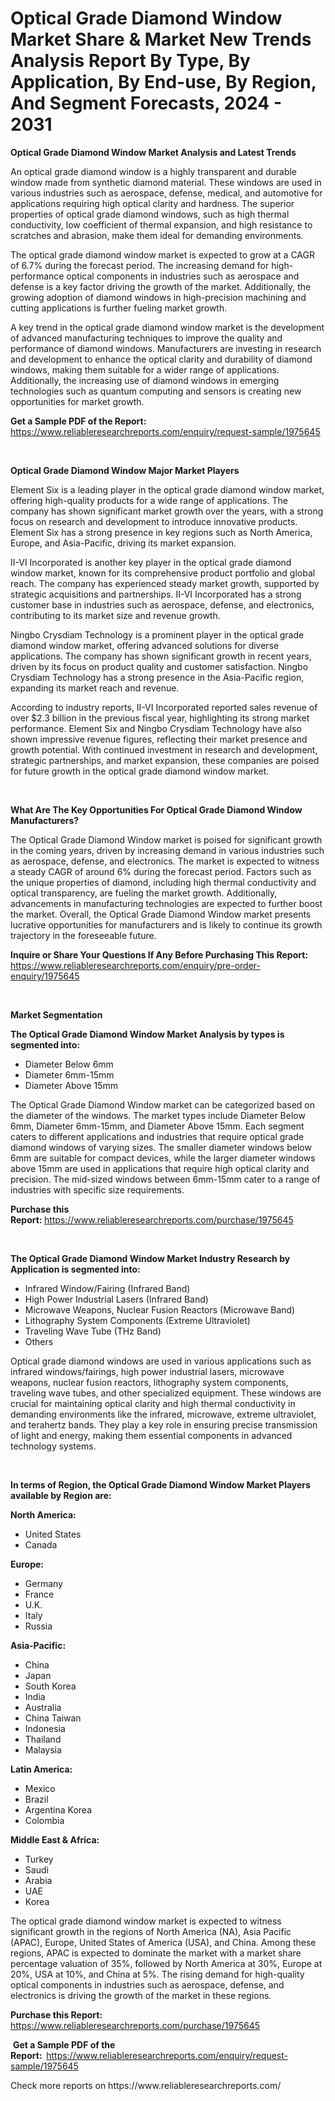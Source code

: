 <p><h1>Optical Grade Diamond Window Market Share & Market New Trends Analysis Report By Type, By Application, By End-use, By Region, And Segment Forecasts, 2024 - 2031</h1></p><p><strong>Optical Grade Diamond Window Market Analysis and Latest Trends</strong></p>
<p><p>An optical grade diamond window is a highly transparent and durable window made from synthetic diamond material. These windows are used in various industries such as aerospace, defense, medical, and automotive for applications requiring high optical clarity and hardness. The superior properties of optical grade diamond windows, such as high thermal conductivity, low coefficient of thermal expansion, and high resistance to scratches and abrasion, make them ideal for demanding environments.</p><p>The optical grade diamond window market is expected to grow at a CAGR of 6.7% during the forecast period. The increasing demand for high-performance optical components in industries such as aerospace and defense is a key factor driving the growth of the market. Additionally, the growing adoption of diamond windows in high-precision machining and cutting applications is further fueling market growth.</p><p>A key trend in the optical grade diamond window market is the development of advanced manufacturing techniques to improve the quality and performance of diamond windows. Manufacturers are investing in research and development to enhance the optical clarity and durability of diamond windows, making them suitable for a wider range of applications. Additionally, the increasing use of diamond windows in emerging technologies such as quantum computing and sensors is creating new opportunities for market growth.</p></p>
<p><strong>Get a Sample PDF of the Report:&nbsp;</strong> <a href="https://www.reliableresearchreports.com/enquiry/request-sample/1975645">https://www.reliableresearchreports.com/enquiry/request-sample/1975645</a></p>
<p>&nbsp;</p>
<p><strong>Optical Grade Diamond Window Major Market Players</strong></p>
<p><p>Element Six is a leading player in the optical grade diamond window market, offering high-quality products for a wide range of applications. The company has shown significant market growth over the years, with a strong focus on research and development to introduce innovative products. Element Six has a strong presence in key regions such as North America, Europe, and Asia-Pacific, driving its market expansion.</p><p>II-VI Incorporated is another key player in the optical grade diamond window market, known for its comprehensive product portfolio and global reach. The company has experienced steady market growth, supported by strategic acquisitions and partnerships. II-VI Incorporated has a strong customer base in industries such as aerospace, defense, and electronics, contributing to its market size and revenue growth.</p><p>Ningbo Crysdiam Technology is a prominent player in the optical grade diamond window market, offering advanced solutions for diverse applications. The company has shown significant growth in recent years, driven by its focus on product quality and customer satisfaction. Ningbo Crysdiam Technology has a strong presence in the Asia-Pacific region, expanding its market reach and revenue.</p><p>According to industry reports, II-VI Incorporated reported sales revenue of over $2.3 billion in the previous fiscal year, highlighting its strong market performance. Element Six and Ningbo Crysdiam Technology have also shown impressive revenue figures, reflecting their market presence and growth potential. With continued investment in research and development, strategic partnerships, and market expansion, these companies are poised for future growth in the optical grade diamond window market.</p></p>
<p>&nbsp;</p>
<p><strong>What Are The Key Opportunities For Optical Grade Diamond Window Manufacturers?</strong></p>
<p><p>The Optical Grade Diamond Window market is poised for significant growth in the coming years, driven by increasing demand in various industries such as aerospace, defense, and electronics. The market is expected to witness a steady CAGR of around 6% during the forecast period. Factors such as the unique properties of diamond, including high thermal conductivity and optical transparency, are fueling the market growth. Additionally, advancements in manufacturing technologies are expected to further boost the market. Overall, the Optical Grade Diamond Window market presents lucrative opportunities for manufacturers and is likely to continue its growth trajectory in the foreseeable future.</p></p>
<p><strong>Inquire or Share Your Questions If Any Before Purchasing This Report:</strong> <a href="https://www.reliableresearchreports.com/enquiry/pre-order-enquiry/1975645">https://www.reliableresearchreports.com/enquiry/pre-order-enquiry/1975645</a></p>
<p>&nbsp;</p>
<p><strong>Market Segmentation</strong></p>
<p><strong>The Optical Grade Diamond Window Market Analysis by types is segmented into:</strong></p>
<p><ul><li>Diameter Below 6mm</li><li>Diameter 6mm-15mm</li><li>Diameter Above 15mm</li></ul></p>
<p><p>The Optical Grade Diamond Window market can be categorized based on the diameter of the windows. The market types include Diameter Below 6mm, Diameter 6mm-15mm, and Diameter Above 15mm. Each segment caters to different applications and industries that require optical grade diamond windows of varying sizes. The smaller diameter windows below 6mm are suitable for compact devices, while the larger diameter windows above 15mm are used in applications that require high optical clarity and precision. The mid-sized windows between 6mm-15mm cater to a range of industries with specific size requirements.</p></p>
<p><strong>Purchase this Report:&nbsp;</strong><a href="https://www.reliableresearchreports.com/purchase/1975645">https://www.reliableresearchreports.com/purchase/1975645</a></p>
<p>&nbsp;</p>
<p><strong>The Optical Grade Diamond Window Market Industry Research by Application is segmented into:</strong></p>
<p><ul><li>Infrared Window/Fairing (Infrared Band)</li><li>High Power Industrial Lasers (Infrared Band)</li><li>Microwave Weapons, Nuclear Fusion Reactors (Microwave Band)</li><li>Lithography System Components (Extreme Ultraviolet)</li><li>Traveling Wave Tube (THz Band)</li><li>Others</li></ul></p>
<p><p>Optical grade diamond windows are used in various applications such as infrared windows/fairings, high power industrial lasers, microwave weapons, nuclear fusion reactors, lithography system components, traveling wave tubes, and other specialized equipment. These windows are crucial for maintaining optical clarity and high thermal conductivity in demanding environments like the infrared, microwave, extreme ultraviolet, and terahertz bands. They play a key role in ensuring precise transmission of light and energy, making them essential components in advanced technology systems.</p></p>
<p>&nbsp;</p>
<p><strong>In terms of Region, the Optical Grade Diamond Window Market Players available by Region are:</strong></p>
<p>
    <p> <strong> North America: </strong>
        <ul>
            <li>United States</li>
            <li>Canada</li>
        </ul>
        </p> 
    <p> <strong> Europe: </strong>
        <ul>
            <li>Germany</li>
            <li>France</li>
            <li>U.K.</li>
            <li>Italy</li>
            <li>Russia</li>
        </ul>
        </p> 
    <p> <strong> Asia-Pacific: </strong>
        <ul>
            <li>China</li>
            <li>Japan</li>
            <li>South Korea</li>
            <li>India</li>
            <li>Australia</li>
            <li>China Taiwan</li>
            <li>Indonesia</li>
            <li>Thailand</li>
            <li>Malaysia</li>
        </ul>
        </p> 
    <p> <strong> Latin America: </strong>
        <ul>
            <li>Mexico</li>
            <li>Brazil</li>
            <li>Argentina Korea</li>
            <li>Colombia</li>
        </ul>
        </p> 
    <p> <strong> Middle East & Africa: </strong>
        <ul>
            <li>Turkey</li>
            <li>Saudi</li>
            <li>Arabia</li>
            <li>UAE</li>
            <li>Korea</li>
        </ul>
    </p>
    </p>
<p><p>The optical grade diamond window market is expected to witness significant growth in the regions of North America (NA), Asia Pacific (APAC), Europe, United States of America (USA), and China. Among these regions, APAC is expected to dominate the market with a market share percentage valuation of 35%, followed by North America at 30%, Europe at 20%, USA at 10%, and China at 5%. The rising demand for high-quality optical components in industries such as aerospace, defense, and electronics is driving the growth of the market in these regions.</p></p>
<p><strong>Purchase this Report: </strong><a href="https://www.reliableresearchreports.com/purchase/1975645">https://www.reliableresearchreports.com/purchase/1975645</a></p>
<p>&nbsp;<strong>Get a Sample PDF of the Report:&nbsp;&nbsp;</strong><a href="https://www.reliableresearchreports.com/enquiry/request-sample/1975645">https://www.reliableresearchreports.com/enquiry/request-sample/1975645</a></p>
<p><strong></strong></p>
<p>Check more reports on https://www.reliableresearchreports.com/</p>